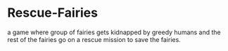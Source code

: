 # Rescue-Fairies
a game where group of fairies gets kidnapped by greedy humans and the rest of the fairies go on a rescue mission to save the fairies.

